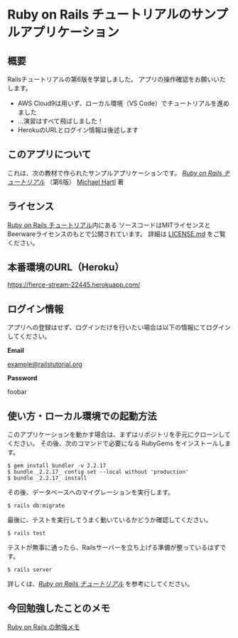 # Ruby on Rails チュートリアルのサンプルアプリケーション

## 概要

Railsチュートリアルの第6版を学習しました。
アプリの操作確認をお願いいたします。

- AWS Cloud9は用いず、ローカル環境（VS Code）でチュートリアルを進めました
- ...演習はすべて飛ばしました！
- HerokuのURLとログイン情報は後述します

## このアプリについて

これは、次の教材で作られたサンプルアプリケーションです。
[*Ruby on Rails チュートリアル*](https://railstutorial.jp/)
（第6版）
[Michael Hartl](https://www.michaelhartl.com/) 著

## ライセンス

[Ruby on Rails チュートリアル](https://railstutorial.jp/)内にある
ソースコードはMITライセンスとBeerwareライセンスのもとで公開されています。
詳細は [LICENSE.md](LICENSE.md) をご覧ください。

## 本番環境のURL（Heroku）

https://fierce-stream-22445.herokuapp.com/

## ログイン情報

アプリへの登録はせず、ログインだけを行いたい場合は以下の情報にてログインしてください。

**Email**

example@railstutorial.org

**Password**

foobar

## 使い方・ローカル環境での起動方法

このアプリケーションを動かす場合は、まずはリポジトリを手元にクローンしてください。
その後、次のコマンドで必要になる RubyGems をインストールします。

```
$ gem install bundler -v 2.2.17
$ bundle _2.2.17_ config set --local without 'production'
$ bundle _2.2.17_ install
```

その後、データベースへのマイグレーションを実行します。

```
$ rails db:migrate
```

最後に、テストを実行してうまく動いているかどうか確認してください。

```
$ rails test
```

テストが無事に通ったら、Railsサーバーを立ち上げる準備が整っているはずです。

```
$ rails server
```

詳しくは、[*Ruby on Rails チュートリアル*](https://railstutorial.jp/)
を参考にしてください。

## 今回勉強したことのメモ
[Ruby on Rails の勉強メモ](https://scrapbox.io/takuyasakamoto-73997658/Ruby_on_Rails_%E3%81%AE%E5%8B%89%E5%BC%B7%E3%83%A1%E3%83%A2)
